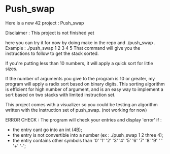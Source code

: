 # Push_swap

Here is a new 42 project : Push_swap

Disclaimer : This project is not finished yet

here you can try it for now by doing make in the repo and ./push_swap <int args>.
	Example : ./push_swap 1 2 3 4 5
That command will give you the instructions to follow to get the stack sorted.

If you're putting less than 10 numbers, it will apply a quick sort for little sizes.

If the number of arguments you give to the program is 10 or greater,
my program will apply a radix sort based on binary digits.
This sorting algorithm is efficient for high number of argument, and is an easy way
to implement a sort based on two stacks with limited instruction set.

This project comes with a visualizer so you could be testing an algorithm written
with the instruction set of push_swap. (not working for now)

ERROR CHECK : 
The program will check your entries and display 'error' if : 
- the entry cant go into an int (4B);
- the entry is not convertible into a number (ex : ./push_swap 1 2 three 4);
- the entry contains other symbols than '0' '1' '2' '3' '4' '5' '6' '7' '8' '9' ' ' '+' '-';